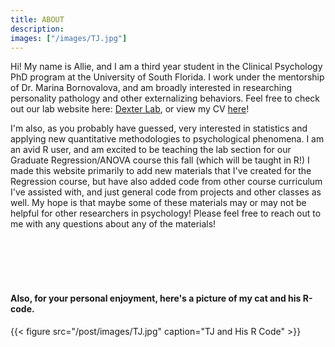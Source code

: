```yaml
---
title: ABOUT
description: 
images: ["/images/TJ.jpg"]
---
```


Hi! My name is Allie, and I am a third year student in the Clinical Psychology PhD program at the University of South Florida. I work under the mentorship of Dr. Marina Bornovalova, and am broadly interested in researching personality pathology and other externalizing behaviors. Feel free to check out our lab website here: [Dexter Lab](https://sites.google.com/site/dexterresearchlab/home), or view my CV [here](https://drive.google.com/file/d/1YQmDPkmclBLfb7_futzazynfCyC9mMJz/view?usp=sharing)!

I'm also, as you probably have guessed, very interested in statistics and applying new quantitative methodologies to psychological phenomena. I am an avid R user, and am excited to be teaching the lab section for our Graduate Regression/ANOVA course this fall (which will be taught in R!) I made this website primarily to add new materials that I've created for the Regression course, but have also added code from other course curriculum I've assisted with, and just general code from projects and other classes as well. My hope is that maybe some of these materials may or may not be helpful for other researchers in psychology! Please feel free to reach out to me with any questions about any of the materials! 

<br>
<br>





<br>
<br>

#### Also, for your personal enjoyment, here's a picture of my cat and his R-code. 



{{< figure src="/post/images/TJ.jpg" caption="TJ and His R Code" >}}